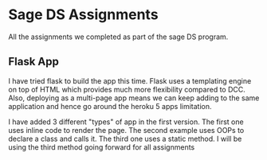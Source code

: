 # Sage DS Assignments

All the assignments we completed as part of the sage DS program. 

## Flask App

I have tried flask to build the app this time. Flask uses a templating engine on top of HTML which provides much more flexibility compared to DCC.
Also, deploying as a multi-page app means we can keep adding to the same application and hence go around the heroku 5 apps limitation. 

I have added 3 different "types" of app in the first version. The first one uses inline code to render the page.
The second example uses OOPs to declare a class and calls it. The third one uses a static method. I will be using
the third method going forward for all assignments